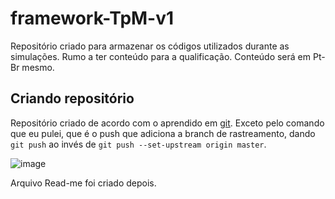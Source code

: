 # framework-TpM-v1
Repositório criado para armazenar os códigos utilizados durante as simulações. Rumo a ter conteúdo para a qualificação. Conteúdo será em Pt-Br mesmo.

## Criando repositório

Repositório criado de acordo com o aprendido em [git](https://github.com/Rafaelatff/git). Exceto pelo comando que eu pulei, que é o push que adiciona a branch de rastreamento, dando ```git push``` ao invés de ```git push --set-upstream origin master```.

![image](https://github.com/Rafaelatff/framework-TpM-v1/assets/58916022/1dc21c4c-bd6d-4115-8f39-0fac519eb419)

Arquivo Read-me foi criado depois.

##
